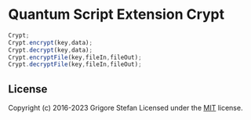 # Quantum Script Extension Crypt

```javascript
Crypt;
Crypt.encrypt(key,data);
Crypt.decrypt(key,data);
Crypt.encryptFile(key,fileIn,fileOut);
Crypt.decryptFile(key,fileIn,fileOut);
```

## License

Copyright (c) 2016-2023 Grigore Stefan
Licensed under the [MIT](LICENSE) license.
